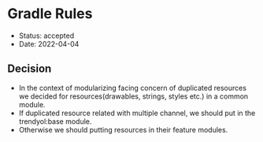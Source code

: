 
# Gradle Rules  

 * Status: accepted  
 * Date: 2022-04-04

## Decision

 * In the context of modularizing facing concern of duplicated resources we decided for resources(drawables, strings, styles etc.) in a common module.
 * If duplicated resource related with multiple channel, we should put in the trendyol:base module.
 * Otherwise we should putting resources in their feature modules.